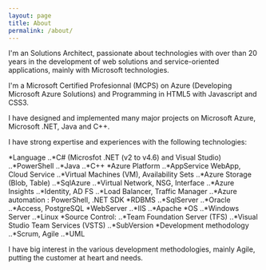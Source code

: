 ```yaml
---
layout: page
title: About
permalink: /about/
---
```


I'm an Solutions Architect, passionate about technologies with over than 20 years in the development of web solutions and service-oriented applications, mainly with Microsoft technologies.

I'm a Microsoft Certified Profesionnal (MCPS) on Azure (Developing Microsoft Azure Solutions) and Programming in HTML5 with Javascript and CSS3.

I have designed and implemented many major projects on Microsoft Azure, Microsoft .NET, Java and C++.

I have strong expertise and experiences with the following technologies:

*Language
..*C# (Microsfot .NET (v2 to v4.6) and Visual Studio)
..*PowerShell
..*Java
..*C++
*Azure Platform
..*AppService WebApp, Cloud Service
..*Virtual Machines (VM), Availability Sets
..*Azure Storage (Blob, Table)
..*SqlAzure
..*Virtual Network, NSG, Interface
..*Azure Insights
..*Identity, AD FS
..*Load Balancer, Traffic Manager
..*Azure automation : PowerShell, .NET SDK
*RDBMS
..*SqlServer
..*Oracle
..*Access, PostgreSQL
*WebServer
..*IIS
..*Apache
*OS
..*Windows Server
..*Linux
*Source Control:
..*Team Foundation Server (TFS)
..*Visual Studio Team Services (VSTS)
..*SubVersion
*Development methodology
..*Scrum, Agile
..*UML

I have big interest in the various development methodologies, mainly Agile, putting the customer at heart and needs.
